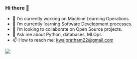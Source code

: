 ### Hi there 👋


- 🔭 I’m currently working on Machine Learning Operations.
- 🌱 I’m currently learning Software Development processes.
- 👯 I’m looking to collaborate on Open Source projects.
- 💬 Ask me about Python, databases, MLOps
- 📫 How to reach me: kwalpratham22@gmail.com


![](http://github-profile-summary-cards.vercel.app/api/cards/profile-details?username=kwalpratham&theme=github_dark)
